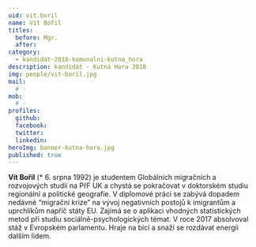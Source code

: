 ```yaml
---
uid: vit.boril
name: Vít Bořil
titles:
  before: Mgr.
  after: 
category:
  - kandidat-2018-komunalni-kutna_hora
description: kandidát - Kutná Hora 2018
img: people/vit-boril.jpg
mail:
  # - 
mob:
  # -
profiles:
  github:
  facebook: 
  twitter:
  linkedin:
heroImg: banner-kutna-hora.jpg
published: true
---
```


**Vít Bořil** (* 6. srpna 1992) je studentem Globálních migračních a rozvojových studií na PřF UK a chystá se pokračovat v doktorském studiu regionální a politické geografie. V diplomové práci se zabývá dopadem nedávné “migrační krize” na vývoj negativních postojů k imigrantům a uprchlíkům napříč státy EU. Zajímá se o aplikaci vhodných statistických metod při studiu sociálně-psychologických témat. V roce 2017 absolvoval stáž v Evropském parlamentu. Hraje na bicí a snaží se rozdávat energii dalším lidem.

